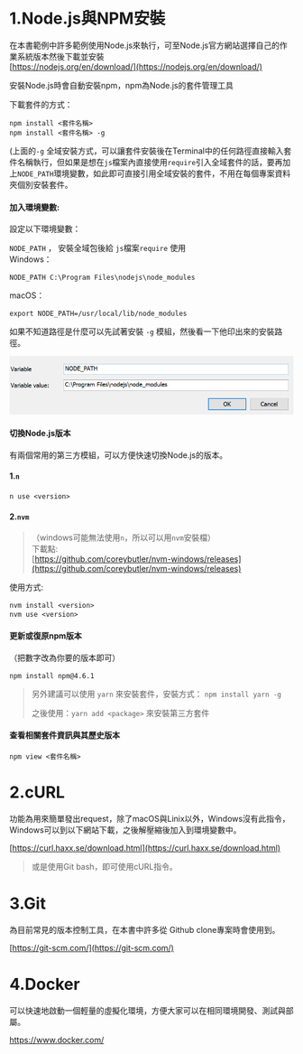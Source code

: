 # 1.Node.js與NPM安裝

在本書範例中許多範例使用Node.js來執行，可至Node.js官方網站選擇自己的作業系統版本然後下載並安裝  
[https://nodejs.org/en/download/](https://nodejs.org/en/download/)

安裝Node.js時會自動安裝npm，npm為Node.js的套件管理工具

下載套件的方式：

```
npm install <套件名稱>
npm install <套件名稱> -g
```

\(上面的`-g` 全域安裝方式，可以讓套件安裝後在Terminal中的任何路徑直接輸入套件名稱執行，但如果是想在`js`檔案內直接使用`require`引入全域套件的話，要再加上`NODE_PATH`環境變數，如此即可直接引用全域安裝的套件，不用在每個專案資料夾個別安裝套件。

#### 加入環境變數:

設定以下環境變數：

`NODE_PATH` ， 安裝全域包後給 `js`檔案`require` 使用  
Windows：

```
NODE_PATH C:\Program Files\nodejs\node_modules
```

macOS：

```
export NODE_PATH=/usr/local/lib/node_modules
```

如果不知道路徑是什麼可以先試著安裝 `-g` 模組，然後看一下他印出來的安裝路徑。

![](/assets/環境變數.png)

#### 切換Node.js版本

有兩個常用的第三方模組，可以方便快速切換Node.js的版本。

#### 1.`n`

```
n use <version>
```

#### 2.`nvm`

> （windows可能無法使用`n`，所以可以用`nvm`安裝檔）  
> 下載點:  
> [https://github.com/coreybutler/nvm-windows/releases](https://github.com/coreybutler/nvm-windows/releases)

使用方式:

```
nvm install <version>
nvm use <version>
```

#### 更新或復原npm版本

（把數字改為你要的版本即可）

```
npm install npm@4.6.1
```

> 另外建議可以使用 `yarn` 來安裝套件，安裝方式： `npm install yarn -g`
>
> 之後使用：`yarn add <package>` 來安裝第三方套件

#### 查看相關套件資訊與其歷史版本

```
npm view <套件名稱>
```

# 2.cURL

功能為用來簡單發出request，除了macOS與Linix以外，Windows沒有此指令，Windows可以到以下網站下載，之後解壓縮後加入到環境變數中。

[https://curl.haxx.se/download.html](https://curl.haxx.se/download.html)

> 或是使用Git bash，即可使用cURL指令。

# 3.Git

為目前常見的版本控制工具，在本書中許多從 Github clone專案時會使用到。

[https://git-scm.com/](https://git-scm.com/)

# 4.Docker

可以快速地啟動一個輕量的虛擬化環境，方便大家可以在相同環境開發、測試與部屬。

https://www.docker.com/






